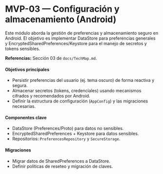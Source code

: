 
# MVP-03 — Configuración y almacenamiento (Android)

Este módulo aborda la gestión de preferencias y almacenamiento seguro en Android. El objetivo es implementar DataStore para preferencias generales y EncryptedSharedPreferences/Keystore para el manejo de secretos y tokens sensibles.

**Referencias:** Sección 03 de `docs/TechMap.md`.

#### Objetivos principales
- Persistir preferencias del usuario (ej. tema oscuro) de forma reactiva y segura.
- Almacenar secretos (tokens, credenciales) usando mecanismos cifrados y recomendados por Android.
- Definir la estructura de configuración (`AppConfig`) y las migraciones necesarias.

#### Componentes clave
- DataStore (Preferences/Proto) para datos no sensibles.
- EncryptedSharedPreferences + Keystore para datos sensibles.
- Repositorios: `PreferencesRepository` y `SecureStorage`.

#### Migraciones
- Migrar datos de SharedPreferences a DataStore.
- Definir políticas de reseteo y migración de claves.
